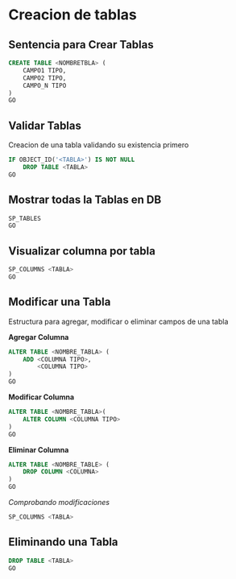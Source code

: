 # Creacion de tablas

## Sentencia para Crear Tablas

```sql
CREATE TABLE <NOMBRETBLA> (
    CAMPO1 TIPO,
    CAMPO2 TIPO,
    CAMPO_N TIPO
)
GO
```


## Validar Tablas
Creacion de una tabla validando su existencia primero

```sql
IF OBJECT_ID('<TABLA>') IS NOT NULL
    DROP TABLE <TABLA>
GO
```

## Mostrar todas la Tablas en DB

```sql
SP_TABLES 
GO
```

## Visualizar columna por tabla

```sql
SP_COLUMNS <TABLA>
GO
```

## Modificar una Tabla
Estructura para agregar, modificar o eliminar campos de una tabla

**Agregar Columna**
```sql 
ALTER TABLE <NOMBRE_TABLA> (
    ADD <COLUMNA TIPO>,
        <COLUMNA TIPO>
)
GO
```

**Modificar Columna**
```sql
ALTER TABLE <NOMBRE_TABLA>(
    ALTER COLUMN <COLUMNA TIPO>
)
GO
```

**Eliminar Columna**
```sql
ALTER TABLE <NOMBRE_TABLE> (
    DROP COLUMN <COLUMNA>
)
GO
```

*Comprobando modificaciones*
```sql
SP_COLUMNS <TABLA>
```

## Eliminando una Tabla
```sql
DROP TABLE <TABLA>
GO
```